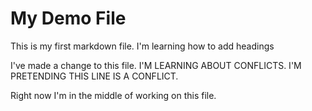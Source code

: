 # My Demo File

This is my first markdown file. I'm learning how to add headings


I've made a change to this file. I'M LEARNING ABOUT CONFLICTS. I'M PRETENDING THIS LINE IS A CONFLICT.

Right now I'm in the middle of working on this file. 

